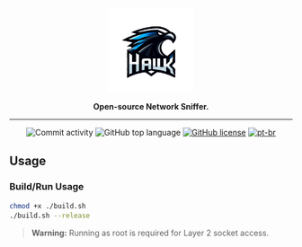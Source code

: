 <div align="center">
  <img src="res/logo.png" alt="Hawk-Logo" style="width: 30%;">

<p align="center">
    <strong>Open-source Network Sniffer.</strong>
  </p>

<hr>

  ![Commit activity](https://img.shields.io/github/commit-activity/m/iyksh/Hawk)
  ![GitHub top language](https://img.shields.io/github/languages/top/iyksh/Hawk?logo=python&label=)
  [![GitHub license](https://img.shields.io/github/license/iyksh/Hawk)](https://github.com/iyksh/Hawk/LICENSE)
  [![pt-br](https://img.shields.io/badge/lang-pt--br-green.svg)](./res/README_PTBR.md)

</div>

## Usage

### Build/Run Usage

```bash
chmod +x ./build.sh
./build.sh --release
```

> **Warning:** Running as root is required for Layer 2 socket access.